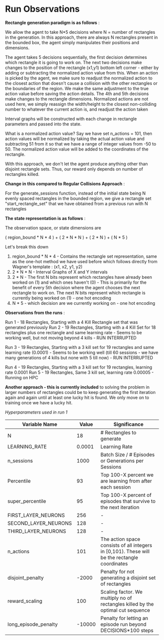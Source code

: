 # Run Observations

**Rectangle generation paradigm is as follows** :

We allow the agent to take N*5 decisions where N = number of rectangles in the generation. In this approach, there are always N rectangles present in the bounded box, the agent simply manipulates their positions and dimensions. 

The agent takes 5 decisions sequentially, the first decision determines which rectangle it is going to work on. The next two decisions make changes to the position of the rectangle (x1,y1) bottom left corner - either by adding or subtracting the normalized action value from this. When an action is picked by the agent, we make sure to readjust the normalized action to the closest action that doesn't cause a collision with the other rectangles or the boundaries of the region. We make the same adjustment to the true action value before saving the action details. The 4th and 5th decisions make changes to the rectangle dimensions. Normalized actions are not used here, we simply reassign the width/height to the closest non-colliding number to whatever the current action is, and readjust the action taken 

Interval graphs will be constructed with each change in rectangle parameters and passed into the state. 

What is a normalized action value? Say we have set n_actions = 101, then action values will be normalized by taking the actual action value and subtracting 51 from it so that we have a range of integer values from -50 to 50. The normalized action value will be added to the coordinates of the rectangle.

With this approach, we don't let the agent produce anything other than disjoint rectangle sets. Thus, our reward only depends on number of rectangles killed.

**Change in this compared to Regular Collisions Approach** :

For the generate_sessions function, instead of the initial state being N evenly spaced rectangles in the bounded region, we give a rectangle set "start_rectangle_set" that we have obtained from a previous run with N rectangles 

**The state representation is as follows** :

The observation space, or state dimensions are 

( region_bound * N * 4 ) + ( 2 * N * N ) + ( 2 * N ) + ( N * 5 )

Let's break this down

1. region_bound * N * 4 - Contains the rectangle set representation, same as the one-hot method we have used before which follows directly from Wagner's template : (x1, x2, y1, y2)
2. 2 * N * N - Interval Graphs of X and Y intervals
3. 2 * N - The first N bits represent which rectangles have already been worked on (1) and which ones haven't (0) - This is primarily for the benefit of every 5th decision where the agent chooses the next rectangle to work on. The next N bits represent which rectangle is currently being worked on (1) - one hot encoding
4. N * 5 - which decision are we currently working on - one hot encoding

**Observations from the runs** :

Run 1 - 18 Rectangles, Starting with a 4 Kill Rectangle set that was generated previously
Run 2 - 19 Rectangles, Starting with a 4 Kill Set for 18 rectangles plus one rectangle and same learning rate - Seems to be working well, but not moving beyond 4 kills - RUN INTERRUPTED

Run 3 - 19 Rectangles, Starting with a 3 kill set for 19 rectangles and same learning rate (0.0001) - Seems to be working well (till 60 sessions - we have many generations of 4 kills but none with 5 till now) - RUN INTERRUPTED

Run 4 - 19 Rectangles, Starting with a 3 kill set for 19 rectangles, learning rate 0.0001
Run 5 - 19 Rectangles, Same 3 kill set, learning rate 0.00005 - Running on HPC

**Another approach - this is currently included** to solving the problem in larger numbers of rectangles could be to keep generating the first iteration again and again until at least one lucky hit is found. We only move on to training once we have a lucky hit.

*Hyperparameters used in run 1*

| Variable Name | Value | Significance |
|--|--|--|
| N | 18 | # Rectangles to generate |
| LEARNING_RATE | 0.0001 | Learning Rate |
| n_sessions | 1000 | Batch Size / # Episodes or Generations per Sessions |
| Percentile | 93 | Top 100-X percent we are learning from after each session |
| super_percentile | 95 | Top 100-X percent of episodes that survive to the next iteration |
| FIRST_LAYER_NEURONS | 256 | - |
| SECOND_LAYER_NEURONS | 128 | - |
| THIRD_LAYER_NEURONS  | 128 | - |
| n_actions | 101 | The action space consists of all integers in [0,101). These will be the rectangle coordinates |
| disjoint_penalty | -2000 | Penalty for not generating a disjoint set of rectangles |  
| reward_scaling | 100 | Scaling factor. We multiply no of rectangles killed by the optimal cut sequence |
| long_episode_penalty | -10000 | Penalty for letting an episode run beyond DECISIONS*100 steps |
